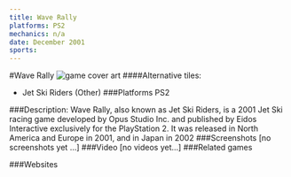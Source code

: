 ```yaml
---
title: Wave Rally
platforms: PS2
mechanics: n/a
date: December 2001
sports: 
---
```

#Wave Rally
![game cover art](//images.igdb.com/igdb/image/upload/t_cover_big/pxgzp1qoswewoskj3skz.jpg "Logo Title Text 1")
####Alternative tiles:
* Jet Ski Riders (Other)
###Platforms
PS2

###Description:
Wave Rally, also known as Jet Ski Riders, is a 2001 Jet Ski racing game developed by Opus Studio Inc. and published by Eidos Interactive exclusively for the PlayStation 2. It was released in North America and Europe in 2001, and in Japan in 2002
###Screenshots
[no screenshots yet ...]
###Video
[no videos yet...]
###Related games

###Websites

